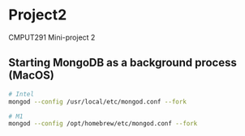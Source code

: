 # Project2
CMPUT291 Mini-project 2


## Starting MongoDB as a background process (MacOS)
```bash
# Intel
mongod --config /usr/local/etc/mongod.conf --fork
```
```bash
# M1
mongod --config /opt/homebrew/etc/mongod.conf --fork
```
